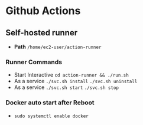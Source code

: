 # Github Actions




## Self-hosted runner

- **Path** ```/home/ec2-user/action-runner```

### Runner Commands
- Start Interactive ```cd action-runner && ./run.sh```
- As a service ```./svc.sh install``` ```./svc.sh uninstall```
- As a service ```./svc.sh start``` ```./svc.sh stop```

### Docker auto start after Reboot
- ```sudo systemctl enable docker```